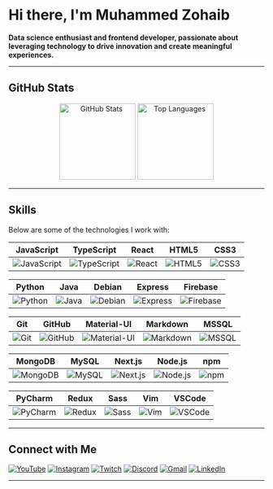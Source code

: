 # Hi there, I'm Muhammed Zohaib

**Data science enthusiast and frontend developer, passionate about leveraging technology to drive innovation and create meaningful experiences.**

---

## GitHub Stats

<div align="center">
  <img src="https://github-readme-stats.vercel.app/api?username=MuhammedZohaib&hide_title=false&hide_rank=false&show_icons=true&include_all_commits=true&count_private=true&disable_animations=false&theme=dracula&locale=en&hide_border=false" height="150" alt="GitHub Stats" />
  <img src="https://github-readme-stats.vercel.app/api/top-langs?username=MuhammedZohaib&locale=en&hide_title=false&layout=compact&card_width=320&langs_count=5&theme=dracula&hide_border=false" height="150" alt="Top Languages" />
</div>

---

## Skills

Below are some of the technologies I work with:

| JavaScript | TypeScript | React | HTML5 | CSS3 |
|:----------:|:----------:|:-----:|:-----:|:----:|
| ![JavaScript](https://cdn.jsdelivr.net/gh/devicons/devicon/icons/javascript/javascript-original.svg) | ![TypeScript](https://cdn.jsdelivr.net/gh/devicons/devicon/icons/typescript/typescript-original.svg) | ![React](https://cdn.jsdelivr.net/gh/devicons/devicon/icons/react/react-original.svg) | ![HTML5](https://cdn.jsdelivr.net/gh/devicons/devicon/icons/html5/html5-original.svg) | ![CSS3](https://cdn.jsdelivr.net/gh/devicons/devicon/icons/css3/css3-original.svg) |

| Python | Java | Debian | Express | Firebase |
|:------:|:----:|:------:|:-------:|:--------:|
| ![Python](https://cdn.jsdelivr.net/gh/devicons/devicon/icons/python/python-original.svg) | ![Java](https://cdn.jsdelivr.net/gh/devicons/devicon/icons/java/java-original.svg) | ![Debian](https://cdn.jsdelivr.net/gh/devicons/devicon/icons/debian/debian-original.svg) | ![Express](https://cdn.jsdelivr.net/gh/devicons/devicon/icons/express/express-original.svg) | ![Firebase](https://cdn.jsdelivr.net/gh/devicons/devicon/icons/firebase/firebase-plain.svg) |

| Git | GitHub | Material-UI | Markdown | MSSQL |
|:---:|:------:|:-----------:|:--------:|:-----:|
| ![Git](https://cdn.jsdelivr.net/gh/devicons/devicon/icons/git/git-original.svg) | ![GitHub](https://cdn.jsdelivr.net/gh/devicons/devicon/icons/github/github-original.svg) | ![Material-UI](https://cdn.jsdelivr.net/gh/devicons/devicon/icons/materialui/materialui-original.svg) | ![Markdown](https://cdn.jsdelivr.net/gh/devicons/devicon/icons/markdown/markdown-original.svg) | ![MSSQL](https://cdn.jsdelivr.net/gh/devicons/devicon/icons/microsoftsqlserver/microsoftsqlserver-plain.svg) |

| MongoDB | MySQL | Next.js | Node.js | npm |
|:-------:|:-----:|:-------:|:-------:|:---:|
| ![MongoDB](https://cdn.jsdelivr.net/gh/devicons/devicon/icons/mongodb/mongodb-original.svg) | ![MySQL](https://cdn.jsdelivr.net/gh/devicons/devicon/icons/mysql/mysql-original.svg) | ![Next.js](https://cdn.jsdelivr.net/gh/devicons/devicon/icons/nextjs/nextjs-original.svg) | ![Node.js](https://cdn.jsdelivr.net/gh/devicons/devicon/icons/nodejs/nodejs-original.svg) | ![npm](https://cdn.jsdelivr.net/gh/devicons/devicon/icons/npm/npm-original-wordmark.svg) |

| PyCharm | Redux | Sass | Vim | VSCode |
|:-------:|:-----:|:----:|:---:|:------:|
| ![PyCharm](https://cdn.jsdelivr.net/gh/devicons/devicon/icons/pycharm/pycharm-original.svg) | ![Redux](https://cdn.jsdelivr.net/gh/devicons/devicon/icons/redux/redux-original.svg) | ![Sass](https://cdn.jsdelivr.net/gh/devicons/devicon/icons/sass/sass-original.svg) | ![Vim](https://cdn.jsdelivr.net/gh/devicons/devicon/icons/vim/vim-original.svg) | ![VSCode](https://cdn.jsdelivr.net/gh/devicons/devicon/icons/vscode/vscode-original.svg) |

---

## Connect with Me

[![YouTube](https://img.shields.io/static/v1?message=Youtube&logo=youtube&label=&color=FF0000&logoColor=white&style=for-the-badge)](https://www.youtube.com/)
[![Instagram](https://img.shields.io/static/v1?message=Instagram&logo=instagram&label=&color=E4405F&logoColor=white&style=for-the-badge)](https://www.instagram.com/zohaib.tsx?igsh=MThlaDk2ZjF0aTdqbA%3D%3D&utm_source=qr)
[![Twitch](https://img.shields.io/static/v1?message=Twitch&logo=twitch&label=&color=9146FF&logoColor=white&style=for-the-badge)](https://www.twitch.tv/)
[![Discord](https://img.shields.io/static/v1?message=Discord&logo=discord&label=&color=7289DA&logoColor=white&style=for-the-badge)](https://discord.com/users/691841511339589652)
[![Gmail](https://img.shields.io/static/v1?message=Gmail&logo=gmail&label=&color=D14836&logoColor=white&style=for-the-badge)](mailto:alizuhaib828@gmail.com)
[![LinkedIn](https://img.shields.io/static/v1?message=LinkedIn&logo=linkedin&label=&color=0077B5&logoColor=white&style=for-the-badge)](https://www.linkedin.com/in/muhammadzohaib0/)

---
